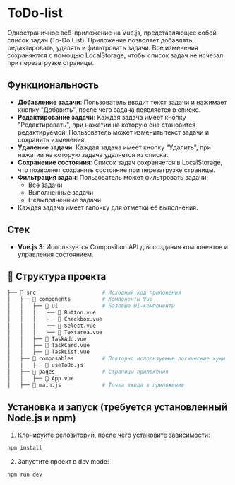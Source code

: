 # ToDo-list

Одностраничное веб-приложение на Vue.js, представляющее собой список задач (To-Do List). Приложение позволяет добавлять, редактировать, удалять и фильтровать задачи. Все изменения сохраняются с помощью LocalStorage, чтобы список задач не исчезал при перезагрузке страницы.

## Функциональность

- **Добавление задачи**: Пользователь вводит текст задачи и нажимает кнопку "Добавить", после чего задача появляется в списке.
- **Редактирование задачи**: Каждая задача имеет кнопку "Редактировать", при нажатии на которую она становится редактируемой. Пользователь может изменить текст задачи и сохранить изменения.
- **Удаление задачи**: Каждая задача имеет кнопку "Удалить", при нажатии на которую задача удаляется из списка.
- **Сохранение состояния**: Список задач сохраняется в LocalStorage, что позволяет сохранять состояние при перезагрузке страницы.
- **Фильтрация задач**: Пользователь может фильтровать задачи:
    - Все задачи
    - Выполненные задачи
    - Невыполненные задачи
- Каждая задача имеет галочку для отметки её выполнения.

## Стек

- **Vue.js 3**: Используется Composition API для создания компонентов и управления состоянием.

## 📂 Структура проекта

```bash
├── 📂 src                     # Исходный код приложения
│   ├── 📂 components          # Компоненты Vue
│   │   ├── 📂 UI              # Базовые UI-компоненты
│   │   │   ├── 📄 Button.vue
│   │   │   ├── 📄 Checkbox.vue
│   │   │   ├── 📄 Select.vue
│   │   │   ├── 📄 Textarea.vue
│   │   ├── 📄 TaskAdd.vue
│   │   ├── 📄 TaskCard.vue
│   │   ├── 📄 TaskList.vue
│   ├── 📂 composables         # Повторно используемые логические хуки
│   │   ├── 📄 useToDo.js
│   ├── 📂 pages               # Страницы приложения
│   │   ├── 📄 App.vue
│   ├── 📄 main.js             # Точка входа в приложение
```
## Установка и запуск (требуется установленный Node.js и npm)

1. Клонируйте репозиторий, после чего установите зависимости:

```sh
npm install
```

2. Запустите проект в dev mode:

```sh
npm run dev
```
